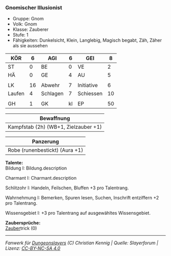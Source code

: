 ### Gnomischer Illusionist  
- Gruppe: Gnom  
- Volk: Gnom  
- Klasse: Zauberer  
- Stufe: 1  
- Fähigkeiten: Dunkelsicht, Klein, Langlebig, Magisch begabt, Zäh, Zäher als sie aussehen  


| KÖR | 6 | AGI | 6 | GEI | 8 |
| --- | --- | --- | --- | --- | --- |
| ST | 0 | BE | 0 | VE | 2 |
| HÄ | 0 | GE | 4 | AU | 5 |
|  |  |  |  |  |  |
| LK | 16 | Abwehr | 7 | Initiative | 6 |
| Laufen | 4 | Schlagen | 7 | Schiessen | 10 |
|  |  |  |  |  |  |
| GH | 1 | GK | kl | EP | 50 |


| Bewaffnung |
| --- |
| Kampfstab (2h) (WB+1, Zielzauber +1) |


| Panzerung |
| --- |
| Robe (runenbestickt) (Aura +1) |


**Talente:**  
Bildung I: Bildung.description

Charmant I: Charmant.description

Schlitzohr I: Handeln, Feilschen, Bluffen +3 pro Talentrang.

Wahrnehmung I: Bemerken, Spuren lesen, Suchen, Inschrift entziffern +2 pro Talentrang.

Wissensgebiet I: +3 pro Talentrang auf ausgewähltes Wissensgebiet.


**Zaubersprüche:**  
[Zauber](/fanwerk/zauber/zauber.md)trick (0)




___
*Fanwerk für [Dungeonslayers](https://www.dungeonslayers.net/) (C) Christian Kennig | Quelle: Slayerforum | Lizenz: [CC-BY-NC-SA 4.0](https://creativecommons.org/licenses/by-nc-sa/4.0/deed.de)*